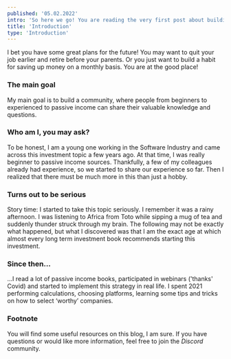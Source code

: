 ```yaml
---
published: '05.02.2022'
intro: 'So here we go! You are reading the very first post about building a passive income stream.'
title: 'Introduction'
type: 'Introduction'
---
```


I bet you have some great plans for the future! You may want to quit your job earlier and retire before your parents. Or you just want to build a habit for saving up money on a monthly basis. You are at the good place!
### The main goal

My main goal is to build a community, where people from beginners to experienced to passive income can share their valuable knowledge and questions.

### Who am I, you may ask?

To be honest, I am a young one working in the Software Industry and came across this investment topic a few years ago. At that time, I was really beginner to passive income sources. Thankfully, a few of my colleagues already had experience, so we started to share our experience so far. Then I realized that there must be much more in this than just a hobby.

### Turns out to be serious

Story time: I started to take this topic seriously. I remember it was a rainy afternoon. I was listening to Africa from Toto while sipping a mug of tea and suddenly thunder struck through my brain. The following may not be exactly what happened, but what I discovered was that I am the exact age at which almost every long term investment book recommends starting this investment.

### Since then...

...I read a lot of passive income books, participated in webinars ('thanks' Covid) and started to implement this strategy in real life. I spent 2021 performing calculations, choosing platforms, learning some tips and tricks on how to select ‘worthy’ companies.

### Footnote

You will find some useful resources on this blog, I am sure. If you have questions or would like more information, feel free to join the _Discord_ community.
